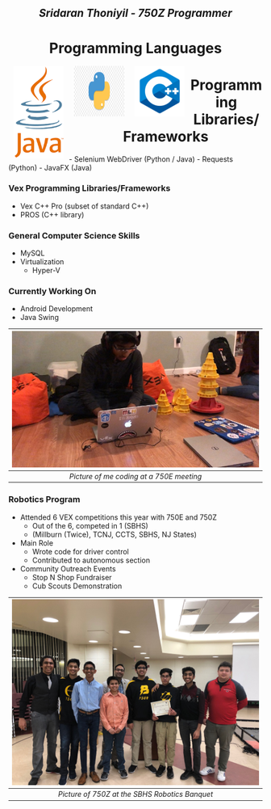 <h2 align = "center"><em>Sridaran Thoniyil - 750Z Programmer</em></h2>

<h1 align = "center">Programming Languages</h1>

<img src = "/java.png" width = "100" height = "183" align = "left" hspace = "10"/>
<img src = "/python.png" width = "100" height = "100" align = "left" hspace = "10"/>
<img src = "/c++.png" width = "100" height = "100" align = "left" hspace = "10"/>  

<h1 align = "center">Programming Libraries/Frameworks</h1>
- Selenium WebDriver (Python / Java)
- Requests (Python)
- JavaFX (Java)

### Vex Programming Libraries/Frameworks
- Vex C++ Pro (subset of standard C++)
- PROS (C++ library)

### General Computer Science Skills
- MySQL
- Virtualization
  - Hyper-V

### Currently Working On
- Android Development
- Java Swing


| ![Image](/Me.jpg) | 
|:--:| 
| *Picture of me coding at a 750E meeting* |


### Robotics Program
- Attended 6 VEX competitions this year with 750E and 750Z
  - Out of the 6, competed in 1 (SBHS)
  - (Millburn (Twice), TCNJ, CCTS, SBHS, NJ States)
- Main Role
  - Wrote code for driver control
  - Contributed to autonomous section
- Community Outreach Events
  - Stop N Shop Fundraiser
  - Cub Scouts Demonstration


| ![Image](/Team.jpg) | 
|:--:| 
| *Picture of 750Z at the SBHS Robotics Banquet* |
